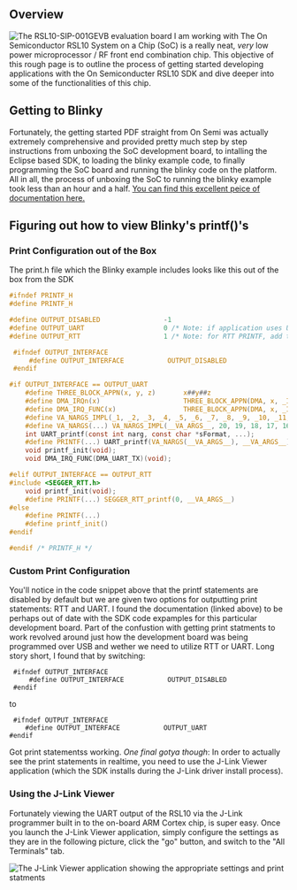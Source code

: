 ## Overview
![The RSL10-SIP-001GEVB evaluation board I am working with](https://charlesramey.github.io/RSL10Hackery/images/RSL10-SIP-001GEVB.jpg)
The On Semiconductor RSL10 System on a Chip (SoC) is a really neat, _very_ low power microprocessor / RF front end combination chip. This objective of this rough page is to outline the process of getting started developing applications with the On Semiconducter RSL10 SDK and dive deeper into some of the functionalities of this chip.

## Getting to Blinky
Fortunately, the getting started PDF straight from On Semi was actually extremely comprehensive and provided pretty much step by step instructions from unboxing the SoC development board, to intalling the Eclipse based SDK, to loading the blinky example code, to finally programming the SoC board and running the blinky code on the platform. All in all, the process of unboxing the SoC to running the blinky example took less than an hour and a half. [You can find this excellent peice of documentation here.](https://www.onsemi.com/pub/Collateral/RSL10%20GETTING%20STARTED%20GUIDE.PDF)

## Figuring out how to view Blinky's printf()'s
### Print Configuration out of the Box
The print.h file which the Blinky example includes looks like this out of the box from the SDK

```C
#ifndef PRINTF_H
#define PRINTF_H

#define OUTPUT_DISABLED                -1
#define OUTPUT_UART                    0 /* Note: if application uses UART or DIO5, PRINTF over UART will be a conflict.  */
#define OUTPUT_RTT                     1 /* Note: for RTT PRINTF, add the SEGGER RTT component on your .rteconfig file */

 #ifndef OUTPUT_INTERFACE
     #define OUTPUT_INTERFACE           OUTPUT_DISABLED
 #endif

#if OUTPUT_INTERFACE == OUTPUT_UART
    #define THREE_BLOCK_APPN(x, y, z)       x##y##z
    #define DMA_IRQn(x)                     THREE_BLOCK_APPN(DMA, x, _IRQn)
    #define DMA_IRQ_FUNC(x)                 THREE_BLOCK_APPN(DMA, x, _IRQHandler)
    #define VA_NARGS_IMPL(_1, _2, _3, _4, _5, _6, _7, _8, _9, _10, _11, _12, _13, _14, _15, _16, _17, _18, _19, _20, N, ...) N
    #define VA_NARGS(...) VA_NARGS_IMPL(__VA_ARGS__, 20, 19, 18, 17, 16, 15, 14, 13, 12, 11, 10, 9, 8, 7, 6, 5, 4, 3, 2, 1)
    int UART_printf(const int narg, const char *sFormat, ...);
    #define PRINTF(...) UART_printf(VA_NARGS(__VA_ARGS__), __VA_ARGS__)
    void printf_init(void);
    void DMA_IRQ_FUNC(DMA_UART_TX)(void);

#elif OUTPUT_INTERFACE == OUTPUT_RTT
#include <SEGGER_RTT.h>
    void printf_init(void);
    #define PRINTF(...) SEGGER_RTT_printf(0, __VA_ARGS__)
#else
    #define PRINTF(...)
    #define printf_init()
#endif

#endif /* PRINTF_H */
```
### Custom Print Configuration
You'll notice in the code snippet above that the printf statements are disabled by default but we are given two options for outputting print statements: RTT and UART. I found the documentation (linked above) to be perhaps out of date with the SDK code expamples for this particular development board. Part of the confustion with getting print statments to work revolved around just how the development board was being programmed over USB and wether we need to utilize RTT or UART. Long story short, I found that by switching:
```
 #ifndef OUTPUT_INTERFACE
     #define OUTPUT_INTERFACE           OUTPUT_DISABLED
 #endif
 ```
 to
 ```
  #ifndef OUTPUT_INTERFACE
     #define OUTPUT_INTERFACE           OUTPUT_UART
 #endif
  ```
  Got print statementss working. 
  *One final gotya though*: In order to actually see the print statements in realtime, you need to use the J-Link Viewer application (which the SDK installs during the J-Link driver install process). 
### Using the J-Link Viewer
Fortunately viewing the UART output of the RSL10 via the J-Link programmer built in to the on-board ARM Cortex chip, is super easy. Once you launch the J-Link Viewer application, simply configure the settings as they are in the following picture, click the "go" button, and switch to the "All Terminals" tab.  

![The J-Link Viewer application showing the appropriate settings and print statments](https://charlesramey.github.io/RSL10Hackery/images/jlink_viewer.PNG)
 
  
 
